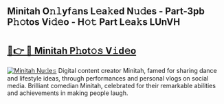 ## Minitah O𝚗𝚕yf𝚊ns L𝚎a𝚔ed N𝚞𝚍es - Part-3pb P𝚑𝚘tos Vi𝚍𝚎o - H𝚘𝚝 Part L𝚎a𝚔s LUnVH

# <h2><a href="http://kf0o9eh.oniu.top/?m=Minitah">🔗👉 🔴 Minitah P𝚑ot𝚘𝚜 V𝚒d𝚎o</a></h2>

[![Minitah Nu𝚍e𝚜](https://i.imgur.com/0qMVB7G.gif)](http://kf0o9eh.oniu.top/?m=Minitah)
Digital content creator Minitah, famed for sharing dance and lifestyle ideas, through performances and personal vlogs on social media. Brilliant comedian Minitah, celebrated for their remarkable abilities and achievements in making people laugh.  
